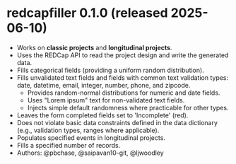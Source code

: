 # redcapfiller 0.1.0 (released 2025-06-10)
* Works on **classic projects** and **longitudinal projects**.
* Uses the REDCap API to read the project design and write the generated data.
* Fills categorical fields (providing a uniform random distribution).
* Fills unvalidated text fields and fields with common text validation types: date, datetime, email, integer, number, phone, and zipcode.
    * Provides random-normal distributions for numeric and date fields.
    * Uses "Lorem ipsum" text for non-validated text fields. 
    * Injects simple default randomness where practicable for other types.
* Leaves the form completed fields set to 'Incomplete' (red).
* Does not violate basic data constraints defined in the data dictionary (e.g., validation types, ranges where applicable).
* Populates specified events in longitudinal projects.
* Fills a specified number of records.
* Authors: @pbchase, @saipavan10-git, @ljwoodley
